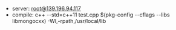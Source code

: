 + server: root@139.196.94.117
+ compile: c++ --std=c++11 test.cpp $(pkg-config --cflags --libs libmongocxx) -Wl,-rpath,/usr/local/lib